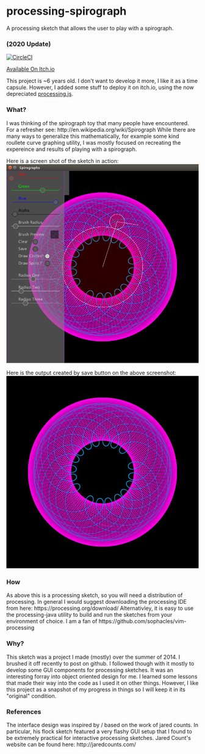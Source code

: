 processing-spirograph
=====================


A processing sketch that allows the user to play with a spirograph. 

### (2020 Update)

[![CircleCI](https://circleci.com/gh/SallySoul/demo_072020.svg?style=svg)](https://app.circleci.com/pipelines/github/SallySoul/processing-spirograph)

[Available On Itch.io](https://thermalspan.itch.io/spirograph)

This project is ~6 years old.
I don't want to develop it more, I like it as a time capsule.
However, I added some stuff to deploy it on itch.io, using the now depreciated [processing.js](https://github.com/processing-js/processing-js/).

<h3> What? </h3>
I was thinking of the spirograph toy that many people have encountered. For a refresher see: http://en.wikipedia.org/wiki/Spirograph While there are many ways to generalize this mathematically, for example some kind roullete curve graphing utility, I was mostly focused on recreating the expereince and results of playing with a spirograph.

Here is a screen shot of the sketch in action:
![screenshot](screenshot.png)

Here is the output created by save button on the above screenshot:
![sample](sample.jpg)

<h3> How </h3>
As above this is a processing sketch, so you will need a distribution of processing. 
In general I would suggest downloading the processing IDE from here: https://processing.org/download/ 
Alternativley, it is easy to use the processing-java utility to build and run the sketches from your environment of choice. I am a fan of https://github.com/sophacles/vim-processing 

<h3> Why? </h3>
This sketch was a project I made (mostly) over the summer of 2014. I brushed it off recently to post on github. I followed though with it mostly to develop some GUI components for processing sketches. It was an interesting forray into object oriented design for me. I learned some lessons that made their way into the code as I used it on other things. However, I like this project as a snapshot of my progress in things so I will keep it in its "original" condition. 

<h3> References </h3>
The interface design was inspired by / based on the work of jared counts. In particular, his flock sketch featured a very flashy GUI setup that I found to be extremely practical for interactive processing sketches. Jared Count's website can be found here:
http://jaredcounts.com/


